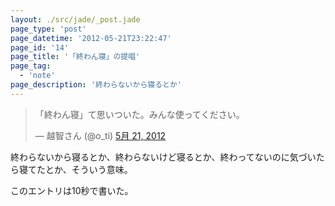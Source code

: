 ```yaml
---
layout: ./src/jade/_post.jade
page_type: 'post'
page_datetime: '2012-05-21T23:22:47'
page_id: '14'
page_title: '「終わん寝」の提唱'
page_tag:
  - 'note'
page_description: '終わらないから寝るとか'
---
```

<blockquote class="twitter-tweet tw-align-center" lang="ja"><p>「終わん寝」て思いついた。みんな使ってください。</p>&mdash; 越智さん (@o_ti) <a href="https://twitter.com/o_ti/status/204577426532081664" data-datetime="2012-05-21T14:20:34+00:00">5月 21, 2012</a></blockquote>
<script src="//platform.twitter.com/widgets.js" charset="utf-8"></script>

終わらないから寝るとか、終わらないけど寝るとか、終わってないのに気づいたら寝てたとか、そういう意味。

このエントリは10秒で書いた。
